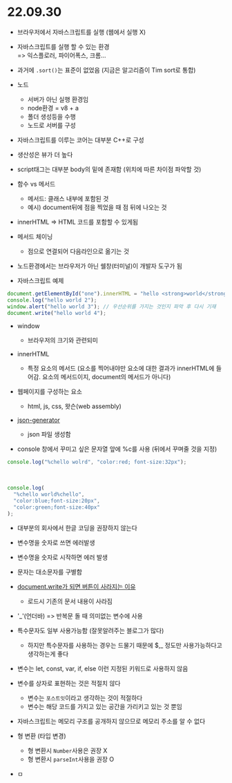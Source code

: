 # 22.09.30

- 브라우저에서 자바스크립트를 실행 (웹에서 실행 X)
- 자바스크립트를 실행 할 수 있는 환경 <br>
  => 익스플로러, 파이어폭스, 크롬...
- 과거에 `.sort()`는 표준이 없었음 (지금은 알고리즘이 Tim sort로 통합)
- 노드

  - 서버가 아닌 실행 환경임
  - node환경 = v8 + a
  - 폴더 생성등을 수행
  - 노드로 서버를 구성

- 자바스크립트를 이루는 코어는 대부분 C++로 구성
- 생산성은 뷰가 더 높다
- script태그는 대부분 body의 밑에 존재함 (위치에 따른 차이점 파악할 것)
- 함수 vs 메서드

  - 메서드: 클래스 내부에 포함된 것
  - 예시) document뒤에 점을 찍었을 때 점 뒤에 나오는 것

- innerHTML => HTML 코드를 포함할 수 있게됨

- 메서드 체이닝

  - 점으로 연결되어 다음라인으로 옮기는 것

- 노드환경에서는 브라우저가 아닌 쉘창(터미널)이 개발자 도구가 됨

- 자바스크립트 예제

```js
document.getElementById("one").innerHTML = "hello <strong>world</strong>";
console.log("hello world 2");
window.alert("hello world 3"); // 우선순위를 가지는 것인지 파악 후 다시 기재
document.write("hello world 4");
```

- window

  - 브라우저의 크기와 관련되미

- innerHTML

  - 특정 요소의 메서드 (요소를 찍어내야만 요소에 대한 결과가 innerHTML에 들어감. 요소의 메서드이지, document의 메서드가 아니다)

- 웹페이지를 구성하는 요소

  - html, js, css, 왓슨(web assembly)

- [json-generator](https://json-generator.com/)

  - json 파일 생성함

- console 창에서 꾸미고 싶은 문자열 앞에 %c를 사용 (뒤에서 꾸며줄 것을 지정)

```js
console.log("%chello wolrd", "color:red; font-size:32px");
```

<br>

```js
console.log(
  "%chello world%chello",
  "color:blue;font-size:20px",
  "color:green;font-size:40px"
);
```

- 대부분의 회사에서 한글 코딩을 권장하지 않는다

- 변수명을 숫자로 쓰면 에러발생
- 변수명을 숫자로 시작하면 에러 발생

- 문자는 대소문자를 구별함

- [document.write가 되면 버튼이 사라지는 이유](https://ko.javascript.info/modifying-document#ref-1045)

  - 로드시 기존의 문서 내용이 사라짐

- '\_'(언더바) => 반복문 돌 때 의미없는 변수에 사용

- 특수문자도 일부 사용가능함 (잘못알려주는 블로그가 많다)

  - 하지만 특수문자를 사용하는 경우는 드물기 때문에 $,\_ 정도만 사용가능하다고 생각하는게 좋다

- 변수는 let, const, var, if, else 이런 지정된 키워드로 사용하지 않음

- 변수를 상자로 표현하는 것은 적절치 않다

  - 변수는 `포스트잇`이라고 생각하는 것이 적절하다
  - 변수는 해당 코드를 가지고 있는 공간을 가리키고 있는 것 뿐임

- 자바스크립트는 메모리 구조를 공개하지 않으므로 메모리 주소를 알 수 없다

- 형 변환 (타입 변경)

  - 형 변환시 `Number`사용은 권장 X
  - 형 변환시 `parseInt`사용을 권장 O

- ㅁ
